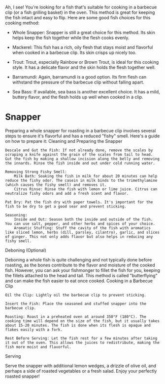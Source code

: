Ah, I see! You're looking for a fish that's suitable for cooking in a barbecue clip (or a fish grilling basket) in the oven. This method is great for keeping the fish intact and easy to flip. Here are some good fish choices for this cooking method:


*  Whole Snapper: Snapper is still a great choice for this method. Its skin helps keep the fish together while the flesh cooks evenly.

*  Mackerel: This fish has a rich, oily flesh that stays moist and flavorful when cooked in a barbecue clip. Its skin crisps up nicely too.

*  Trout: Trout, especially Rainbow or Brown Trout, is ideal for this cooking style. It has a delicate flavor and the skin holds the flesh together well.

*  Barramundi: Again, barramundi is a good option. Its firm flesh can withstand the pressure of the barbecue clip without falling apart.

*  Sea Bass: If available, sea bass is another excellent choice. It has a mild, buttery flavor, and the flesh holds up well when cooked in a clip.


# Snapper

Preparing a whole snapper for roasting in a barbecue clip involves several steps to ensure it's flavorful and has a reduced "fishy" smell. Here's a guide on how to prepare it:
Cleaning and Preparing the Snapper

    Descale and Gut the Fish: If not already done, remove the scales by scraping a knife against the grain of the scales from tail to head. Gut the fish by making a shallow incision along the belly and removing the innards. Rinse the fish inside and out under cold running water.

    Removing Strong Fishy Smell:
        Milk Bath: Soaking the fish in milk for about 20 minutes can help reduce the fishy odor. The casein in milk binds to the trimethylamine (which causes the fishy smell) and removes it.
        Citrus Rinse: Rinse the fish with lemon or lime juice. Citrus can neutralize fishy odors and add a fresh scent and flavor.

    Pat Dry: Pat the fish dry with paper towels. It's important for the fish to be dry to get a good sear and prevent sticking.

    Seasoning:
        Inside and Out: Season both the inside and outside of the fish. You can use salt, pepper, and other herbs and spices of your choice.
        Aromatic Stuffing: Stuff the cavity of the fish with aromatics like sliced lemon, herbs (dill, parsley, cilantro), garlic, and slices of ginger. This not only adds flavor but also helps in reducing any fishy smell.

Deboning (Optional)

Deboning a whole fish is quite challenging and not typically done before roasting, as the bones contribute to the flavor and moisture of the cooked fish. However, you can ask your fishmonger to fillet the fish for you, keeping the fillets attached to the head and tail. This method is called "butterflying" and can make the fish easier to eat once cooked.
Cooking in a Barbecue Clip

    Oil the Clip: Lightly oil the barbecue clip to prevent sticking.

    Insert the Fish: Place the seasoned and stuffed snapper into the barbecue clip.

    Roasting: Roast in a preheated oven at around 350°F (180°C). The cooking time will depend on the size of the fish, but it usually takes about 15-20 minutes. The fish is done when its flesh is opaque and flakes easily with a fork.

    Rest Before Serving: Let the fish rest for a few minutes after taking it out of the oven. This allows the juices to redistribute, making the fish more moist and flavorful.

Serving

Serve the snapper with additional lemon wedges, a drizzle of olive oil, and perhaps a side of roasted vegetables or a fresh salad. Enjoy your perfectly roasted snapper!